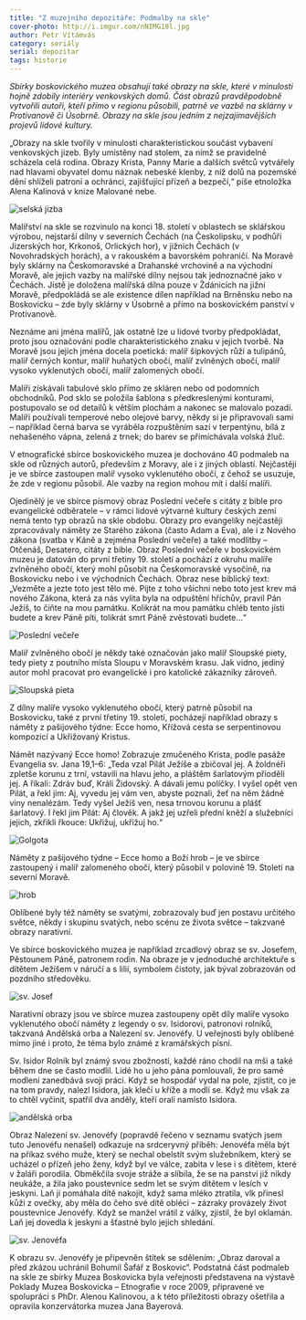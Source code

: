 ```yaml
---
title: "Z muzejního depozitáře: Podmalby na skle"
cover-photo: http://i.imgur.com/nNIMG18l.jpg
author: Petr Vítámvás
category: seriály
serial: depozitar
tags: historie
---
```


*Sbírky boskovického muzea obsahují také obrazy na skle, které v minulosti hojně zdobily interiéry venkovských domů. Část obrazů pravděpodobně vytvořili autoři, kteří přímo v regionu působili, patrně ve vazbě na sklárny v Protivanově či Úsobrně. Obrazy na skle jsou jedním z nejzajímavějších projevů lidové kultury.*

„Obrazy na skle tvořily v minulosti charakteristickou součást vybavení venkovských jizeb. Byly umístěny nad stolem, za nímž se pravidelně scházela celá rodina. Obrazy Krista, Panny Marie a dalších světců vytvářely nad hlavami obyvatel domu náznak nebeské klenby, z níž dolů na pozemské dění shlíželi patroni a ochránci, zajišťující přízeň a bezpečí,“ píše etnoložka Alena Kalinová v knize Malované nebe.

<img src="http://i.imgur.com/PeeclXg.jpg" alt="selská jizba" class="img-responsive img-popup" data-author="Muzeum regionu Boskovicka">

Malířství na skle se rozvinulo na konci 18. století v oblastech se sklářskou výrobou, nejstarší dílny v severních Čechách (na Českolipsku, v podhůří Jizerských hor, Krkonoš, Orlických hor), v jižních Čechách (v Novohradských horách), a v rakouském a bavorském pohraničí. Na Moravě byly sklárny na Českomoravské a Drahanské vrchovině a na východní Moravě, ale jejich vazby na malířské dílny nejsou tak jednoznačné jako v Čechách. Jistě je doložena malířská dílna pouze v Ždánicích na jižní Moravě, předpokládá se ale existence dílen například na Brněnsku nebo na Boskovicku – zde byly sklárny v Úsobrně a přímo na boskovickém panství v Protivanově.

Neznáme ani jména malířů, jak ostatně lze u lidové tvorby předpokládat, proto jsou označováni podle charakteristického znaku v jejich tvorbě. Na Moravě jsou jejich jména docela poetická: malíř šípkových růží a tulipánů, malíř černých kontur, malíř huňatých obočí, malíř zvlněných obočí, malíř vysoko vyklenutých obočí, malíř zalomených obočí.

Malíři získávali tabulové sklo přímo ze skláren nebo od podomních obchodníků. Pod sklo se položila šablona s předkreslenými konturami, postupovalo se od detailů k větším plochám a nakonec se malovalo pozadí. Malíři používali temperové nebo olejové barvy, někdy si je připravovali sami – například černá barva se vyráběla rozpuštěním sazí v terpentýnu, bílá z nehašeného vápna, zelená z trnek; do barev se přimíchávala volská žluč.

V etnografické sbírce boskovického muzea je dochováno 40 podmaleb na skle od různých autorů, především z Moravy, ale i z jiných oblastí. Nejčastěji je ve sbírce zastoupen malíř vysoko vyklenutého obočí, z čehož se usuzuje, že zde v regionu působil. Ale vazby na region mohou mít i další malíři.

Ojedinělý je ve sbírce písmový obraz Poslední večeře s citáty z bible pro evangelické odběratele – v rámci lidové výtvarné kultury českých zemí nemá tento typ obrazů na skle obdobu. Obrazy pro evangelíky nejčastěji zpracovávaly náměty ze Starého zákona (často Adam a Eva), ale i z Nového zákona (svatba v Káně a zejména Poslední večeře) a také modlitby – Otčenáš, Desatero, citáty z bible. Obraz Poslední večeře v boskovickém muzeu je datován do první třetiny 19. století a pochází z okruhu malíře zvlněného obočí, který mohl působit na Českomoravské vysočině, na Boskovicku nebo i ve východních Čechách. Obraz nese biblický text: „Vezměte a jezte toto jest tělo mé. Pijte z toho všichni nebo toto jest krev má nového Zákona, která za nás vylita byla na odpuštění hříchův, pravil Pán Ježíš, to čiňte na mou památku. Kolikrát na mou památku chléb tento jísti budete a krev Páně píti, tolikrát smrt Páně zvěstovati budete…“ 

<img src="http://i.imgur.com/TwjIimZ.jpg" alt="Poslední večeře" class="img-responsive img-popup" data-author="Muzeum regionu Boskovicka">

Malíř zvlněného obočí je někdy také označován jako malíř Sloupské piety, tedy piety z poutního místa Sloupu v Moravském krasu. Jak vidno, jediný autor mohl pracovat pro evangelické i pro katolické zákazníky zároveň.

<img src="http://i.imgur.com/sddxRGK.jpg" alt="Sloupská pieta" class="img-responsive img-popup" data-author="Muzeum regionu Boskovicka">

Z dílny malíře vysoko vyklenutého obočí, který patrně působil na Boskovicku, také z první třetiny 19. století, pocházejí například obrazy s náměty z pašijového týdne: Ecce homo, Křížová cesta se serpentinovou kompozicí a Ukřižovaný Kristus.

Námět nazývaný Ecce homo! Zobrazuje zmučeného Krista, podle pasáže Evangelia sv. Jana 19,1–6: „Teda vzal Pilát Ježíše a zbičoval jej. A žoldnéři zpletše korunu z trní, vstavili na hlavu jeho, a pláštěm šarlatovým přioděli jej. A říkali: Zdráv buď, Králi Židovský. A dávali jemu políčky. I vyšel opět ven Pilát, a řekl jim: Aj, vyvedu jej vám ven, abyste poznali, žeť na něm žádné viny nenalézám. Tedy vyšel Ježíš ven, nesa trnovou korunu a plášť šarlatový. I řekl jim Pilát: Aj člověk. A jakž jej uzřeli přední kněží a služebníci jejich, zkřikli řkouce: Ukřižuj, ukřižuj ho.“

<img src="http://i.imgur.com/qdzf4cA.jpg" alt="Golgota" class="img-responsive img-popup" data-author="Muzeum regionu Boskovicka">

Náměty z pašijového týdne – Ecce homo a Boží hrob – je ve sbírce zastoupený i malíř zalomeného obočí, který působil v polovině 19. Století na severní Moravě.

<img src="http://i.imgur.com/wmnAZkr.jpg" alt="hrob" class="img-responsive img-popup" data-author="Muzeum regionu Boskovicka">

Oblíbené byly též náměty se svatými, zobrazovaly buď jen postavu určitého světce, někdy i skupinu svatých, nebo scénu ze života světce – takzvané obrazy narativní.

Ve sbírce boskovického muzea je například zrcadlový obraz se sv. Josefem, Pěstounem Páně, patronem rodin. Na obraze je v jednoduché architektuře s dítětem Ježíšem v náručí a s lilií, symbolem čistoty, jak býval zobrazován od pozdního středověku.

<img src="http://i.imgur.com/2CFPjbA.jpg" alt="sv. Josef" class="img-responsive img-popup" data-author="Muzeum regionu Boskovicka">

Narativní obrazy jsou ve sbírce muzea zastoupeny opět díly malíře vysoko vyklenutého obočí náměty z legendy o sv. Isidorovi, patronovi rolníků, takzvaná Andělská orba a Nalezení sv. Jenovéfy. U veřejnosti byly oblíbené mimo jiné i proto, že téma bylo známé z kramářských písní.

Sv. Isidor Rolník byl známý svou zbožností, každé ráno chodil na mši a také během dne se často modlil. Lidé ho u jeho pána pomlouvali, že pro samé modlení zanedbává svoji práci. Když se hospodář vydal na pole, zjistit, co je na tom pravdy, nalezl Isidora, jak klečí u kříže a modlí se. Když mu však za to chtěl vyčinit, spatřil dva anděly, kteří orali namísto Isidora.

<img src="http://i.imgur.com/tcHEQJr.jpg" alt="andělská orba" class="img-responsive img-popup" data-author="Muzeum regionu Boskovicka">

Obraz Nalezení sv. Jenovéfy (popravdě řečeno v seznamu svatých jsem tuto Jenovéfu nenašel) odkazuje na srdceryvný příběh: Jenovéfa měla být na příkaz svého muže, který se nechal obelstít svým služebníkem, který se ucházel o přízeň jeho ženy, když byl ve válce, zabita v lese i s dítětem, které v žaláři porodila. Obměkčila svoje stráže a slíbila, že se na panství již nikdy neukáže, a žila jako poustevnice sedm let se svým dítětem v lesích v jeskyni. Laň jí pomáhala dítě nakojit, když sama mléko ztratila, vlk přinesl kůži z ovečky, aby měla do čeho své dítě obléci – zázraky provázely život poustevnice Jenovéfy. Když se manžel vrátil z války, zjistil, že byl oklamán. Laň jej dovedla k jeskyni a šťastné bylo jejich shledání.

<img src="http://i.imgur.com/nNIMG18.jpg" alt="sv. Jenovéfa" class="img-responsive img-popup" data-author="Muzeum regionu Boskovicka">

K obrazu sv. Jenovéfy je připevněn štítek se sdělením: „Obraz daroval a před zkázou uchránil Bohumil Šafář z Boskovic“. Podstatná část podmaleb na skle ze sbírky Muzea Boskovicka byla veřejnosti představena na výstavě Poklady Muzea Boskovicka – Etnografie v roce 2009, připravené ve spolupráci s PhDr. Alenou Kalinovou, a k této příležitosti obrazy ošetřila a opravila konzervátorka muzea Jana Bayerová.